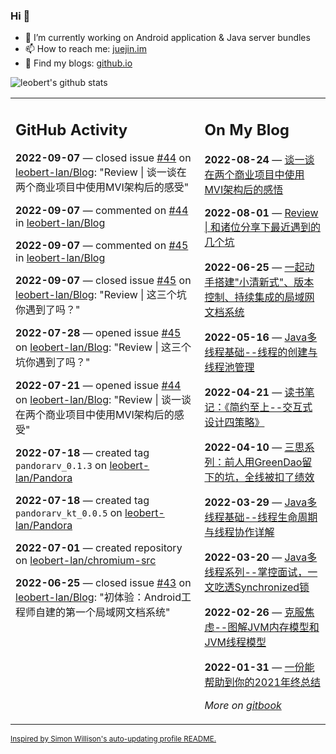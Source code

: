 ### Hi 👋

<!--
**leobert-lan/leobert-lan** is a ✨ _special_ ✨ repository because its `README.md` (this file) appears on your GitHub profile.

Here are some ideas to get you started:

- 🔭 I’m currently working on ...
- 🌱 I’m currently learning ...
- 👯 I’m looking to collaborate on ...
- 🤔 I’m looking for help with ...
- 💬 Ask me about ...
- 📫 How to reach me: ...
- 😄 Pronouns: ...
- ⚡ Fun fact: ...
-->

- 🔭 I’m currently working on Android application & Java server bundles
- 📫 How to reach me: [juejin.im](https://juejin.cn/user/2066737589654327)
- 👀 Find my blogs: [github.io](https://leobert-lan.github.io/)


![leobert's github stats](https://github-readme-stats.vercel.app/api?username=leobert-lan&show_icons=true&count_private=true)

<table><tr><td valign="top" width="60%">

## GitHub Activity
<!-- githubActivity starts -->
**2022-09-07** — closed issue [#44](https://github.com/leobert-lan/Blog/issues/44) on [leobert-lan/Blog](https://github.com/leobert-lan/Blog): "Review | 谈一谈在两个商业项目中使用MVI架构后的感受"

**2022-09-07** — commented on [#44](https://github.com/leobert-lan/Blog/issues/44#issuecomment-1238789026) in [leobert-lan/Blog](https://github.com/leobert-lan/Blog)

**2022-09-07** — commented on [#45](https://github.com/leobert-lan/Blog/issues/45#issuecomment-1238788348) in [leobert-lan/Blog](https://github.com/leobert-lan/Blog)

**2022-09-07** — closed issue [#45](https://github.com/leobert-lan/Blog/issues/45) on [leobert-lan/Blog](https://github.com/leobert-lan/Blog): "Review | 这三个坑你遇到了吗？"

**2022-07-28** — opened issue [#45](https://github.com/leobert-lan/Blog/issues/45) on [leobert-lan/Blog](https://github.com/leobert-lan/Blog): "Review | 这三个坑你遇到了吗？"

**2022-07-21** — opened issue [#44](https://github.com/leobert-lan/Blog/issues/44) on [leobert-lan/Blog](https://github.com/leobert-lan/Blog): "Review | 谈一谈在两个商业项目中使用MVI架构后的感受"

**2022-07-18** — created tag `pandorarv_0.1.3` on [leobert-lan/Pandora](https://github.com/leobert-lan/Pandora)

**2022-07-18** — created tag `pandorarv_kt_0.0.5` on [leobert-lan/Pandora](https://github.com/leobert-lan/Pandora)

**2022-07-01** — created repository on [leobert-lan/chromium-src](https://github.com/leobert-lan/chromium-src)

**2022-06-25** — closed issue [#43](https://github.com/leobert-lan/Blog/issues/43) on [leobert-lan/Blog](https://github.com/leobert-lan/Blog): "初体验：Android工程师自建的第一个局域网文档系统"
<!-- githubActivity ends -->
</td><td valign="top" width="40%">

## On My Blog
<!-- blog starts -->
**2022-08-24** — [谈一谈在两个商业项目中使用MVI架构后的感悟](https://juejin.cn/post/7135328592673636359)

**2022-08-01** — [Review | 和诸位分享下最近遇到的几个坑](https://juejin.cn/post/7126207584528236580)

**2022-06-25** — [一起动手搭建"小清新式"、版本控制、持续集成的局域网文档系统](https://juejin.cn/post/7113005887790268430)

**2022-05-16** — [Java多线程基础--线程的创建与线程池管理](https://juejin.cn/post/7098235227490746375)

**2022-04-21** — [读书笔记：《简约至上--交互式设计四策略》](https://juejin.cn/post/7088618995036717086)

**2022-04-10** — [三思系列：前人用GreenDao留下的坑，全线被扣了绩效](https://juejin.cn/post/7084803493290213406)

**2022-03-29** — [Java多线程基础--线程生命周期与线程协作详解](https://juejin.cn/post/7080088772754292744)

**2022-03-20** — [Java多线程系列--掌控面试，一文吃透Synchronized锁](https://juejin.cn/post/7076820950020259848)

**2022-02-26** — [克服焦虑--图解JVM内存模型和JVM线程模型](https://juejin.cn/post/7068941257074016263)

**2022-01-31** — [一份能帮助到你的2021年终总结](https://juejin.cn/post/7059215032747294734)
<!-- blog ends -->
_More on [gitbook](https://leobert-lan.github.io/)_
</td></tr></table>

<sub><a href="https://simonwillison.net/2020/Jul/10/self-updating-profile-readme/">Inspired by Simon Willison's auto-updating profile README.</a></sub>